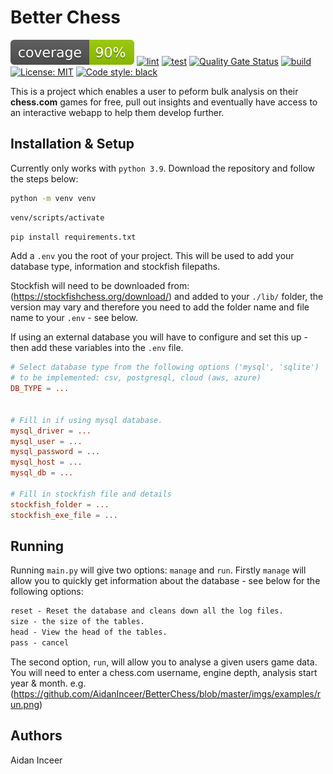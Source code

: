 # Better Chess

![coverage](https://github.com/AidanInceer/BetterChess/blob/master/coverage.svg)
[![lint](https://github.com/AidanInceer/BetterChess/actions/workflows/lint.yml/badge.svg)](https://github.com/AidanInceer/BetterChess/actions/workflows/lint.yml)
[![test](https://github.com/AidanInceer/BetterChess/actions/workflows/test.yml/badge.svg)](https://github.com/AidanInceer/BetterChess/actions/workflows/test.yml)
[![Quality Gate Status](https://sonarcloud.io/api/project_badges/measure?project=AidanInceer_BetterChess&metric=alert_status)](https://sonarcloud.io/summary/new_code?id=AidanInceer_BetterChess)
[![build](https://github.com/AidanInceer/BetterChess/actions/workflows/build.yml/badge.svg)](https://github.com/AidanInceer/BetterChess/actions/workflows/build.yml)
[![License: MIT](https://img.shields.io/badge/License-MIT-yellow.svg)](https://opensource.org/licenses/MIT)
[![Code style: black](https://img.shields.io/badge/code%20style-black-000000.svg)](https://github.com/psf/black)

This is a project which enables a user to peform bulk analysis on their **chess.com** games for free,
pull out insights and eventually have access to an interactive webapp to help them develop further.

## Installation & Setup

Currently only works with `python 3.9`. Download the repository and follow the steps below:

``` sh
python -m venv venv
```

``` sh
venv/scripts/activate
```

``` sh
pip install requirements.txt
```

Add a `.env` you the root of your project. This will be used to add your database type, information and stockfish filepaths.

Stockfish will need to be downloaded from: (https://stockfishchess.org/download/) and added to your `./lib/` folder, the version may vary and therefore you need to add the folder name and file name to your `.env` - see below.

If using an external database you will have to configure and set this up - then add these variables into the `.env` file.

```conf
# Select database type from the following options ('mysql', 'sqlite')
# to be implemented: csv, postgresql, cloud (aws, azure)
DB_TYPE = ...


# Fill in if using mysql database. 
mysql_driver = ...
mysql_user = ...
mysql_password = ...
mysql_host = ...
mysql_db = ...

# Fill in stockfish file and details
stockfish_folder = ...
stockfish_exe_file = ...

```


## Running

Running `main.py` will give two options: `manage` and `run`. Firstly `manage` will allow you to quickly get information about the database - see below for the following options:

```txt
reset - Reset the database and cleans down all the log files.
size - the size of the tables.
head - View the head of the tables.
pass - cancel
```

The second option, `run`, will allow you to analyse a given users game data. You will need to enter a chess.com username, engine depth, analysis start year & month.
e.g.
(https://github.com/AidanInceer/BetterChess/blob/master/imgs/examples/run.png)



## Authors

Aidan Inceer